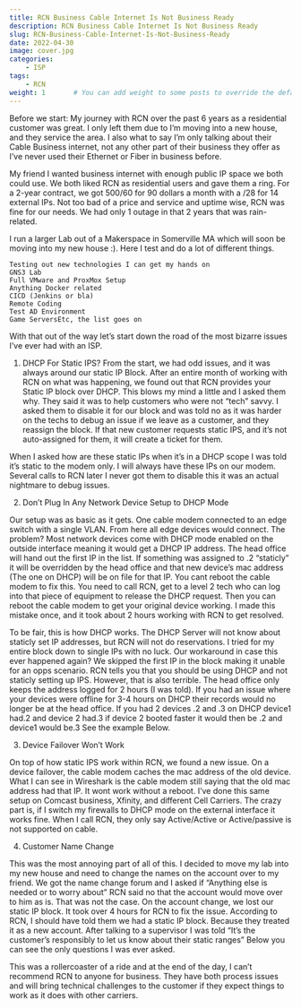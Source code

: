 ```yaml
---
title: RCN Business Cable Internet Is Not Business Ready
description: RCN Business Cable Internet Is Not Business Ready
slug: RCN-Business-Cable-Internet-Is-Not-Business-Ready
date: 2022-04-30
image: cover.jpg
categories:
    - ISP
tags:
    - RCN
weight: 1       # You can add weight to some posts to override the default sorting (date descending)
---
```

Before we start:
My journey with RCN over the past 6 years as a residential customer was great. I only left them due to I’m moving into a new house, and they service the area. I also what to say I’m only talking about their Cable Business internet, not any other part of their business they offer as I’ve never used their Ethernet or Fiber in business before.

My friend I wanted business internet with enough public IP space we both could use. We both liked RCN as residential users and gave them a ring. For a 2-year contract, we got 500/60 for 90 dollars a month with a /28 for 14 external IPs. Not too bad of a price and service and uptime wise, RCN was fine for our needs. We had only 1 outage in that 2 years that was rain-related.

I run a larger Lab out of a Makerspace in Somerville MA which will soon be moving into my new house :). Here I test and do a lot of different things.

    Testing out new technologies I can get my hands on
    GNS3 Lab
    Full VMware and ProxMox Setup
    Anything Docker related
    CICD (Jenkins or bla)
    Remote Coding
    Test AD Environment
    Game ServersEtc, the list goes on

With that out of the way let’s start down the road of the most bizarre issues I’ve ever had with an ISP.

1. DHCP For Static IPS?
   From the start, we had odd issues, and it was always around our static IP Block. After an entire month of working with RCN on what was happening, we found out that RCN provides your Static IP block over DHCP. This blows my mind a little and I asked them why. They said it was to help customers who were not “tech” savvy. I asked them to disable it for our block and was told no as it was harder on the techs to debug an issue if we leave as a customer, and they reassign the block. If that new customer requests static IPS, and it’s not auto-assigned for them, it will create a ticket for them.

When I asked how are these static IPs when it’s in a DHCP scope I was told it’s static to the modem only. I will always have these IPs on our modem. Several calls to RCN later I never got them to disable this it was an actual nightmare to debug issues.

2. Don’t Plug In Any Network Device Setup to DHCP Mode

Our setup was as basic as it gets. One cable modem connected to an edge switch with a single VLAN. From here all edge devices would connect. The problem? Most network devices come with DHCP mode enabled on the outside interface meaning it would get a DHCP IP address. The head office will hand out the first IP in the list. If something was assigned to .2 “staticly” it will be overridden by the head office and that new device’s mac address (The one on DHCP) will be on file for that IP. You cant reboot the cable modem to fix this. You need to call RCN, get to a level 2 tech who can log into that piece of equipment to release the DHCP request. Then you can reboot the cable modem to get your original device working. I made this mistake once, and it took about 2 hours working with RCN to get resolved.

To be fair, this is how DHCP works. The DHCP Server will not know about staticly set IP addresses, but RCN will not do reservations. I tried for my entire block down to single IPs with no luck. Our workaround in case this ever happened again? We skipped the first IP in the block making it unable for an opps scenario. RCN tells you that you should be using DHCP and not staticly setting up IPS. However, that is also terrible. The head office only keeps the address logged for 2 hours (I was told). If you had an issue where your devices were offline for 3-4 hours on DHCP their records would no longer be at the head office. If you had 2 devices .2 and .3 on DHCP device1 had.2 and device 2 had.3 if device 2 booted faster it would then be .2 and device1 would be.3 See the example Below.

3. Device Failover Won’t Work

On top of how static IPS work within RCN, we found a new issue. On a device failover, the cable modem caches the mac address of the old device. What I can see in Wireshark is the cable modem still saying that the old mac address had that IP. It wont work without a reboot. I’ve done this same setup on Comcast business, Xfinity, and different Cell Carriers. The crazy part is, if I switch my firewalls to DHCP mode on the external interface it works fine. When I call RCN, they only say Active/Active or Active/passive is not supported on cable.

4. Customer Name Change

This was the most annoying part of all of this. I decided to move my lab into my new house and need to change the names on the account over to my friend. We got the name change forum and I asked if “Anything else is needed or to worry about” RCN said no that the account would move over to him as is. That was not the case. On the account change, we lost our static IP block. It took over 4 hours for RCN to fix the issue. According to RCN, I should have told them we had a static IP block. Because they treated it as a new account. After talking to a supervisor I was told “It’s the customer’s responsibly to let us know about their static ranges” Below you can see the only questions I was ever asked.

This was a rollercoaster of a ride and at the end of the day, I can’t recommend RCN to anyone for business. They have both process issues and will bring technical challenges to the customer if they expect things to work as it does with other carriers.
